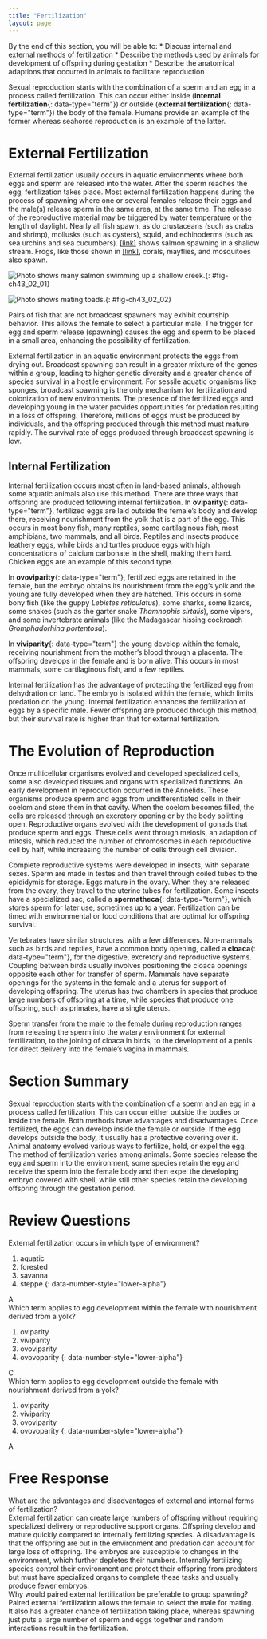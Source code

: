 ```yaml
---
title: "Fertilization"
layout: page
---
```



<div data-type="abstract" markdown="1">
By the end of this section, you will be able to:
* Discuss internal and external methods of fertilization
* Describe the methods used by animals for development of offspring during gestation
* Describe the anatomical adaptions that occurred in animals to facilitate reproduction

</div>

Sexual reproduction starts with the combination of a sperm and an egg in a process called fertilization. This can occur either inside (**internal fertilization**{: data-type="term"}) or outside (**external fertilization**{: data-type="term"}) the body of the female. Humans provide an example of the former whereas seahorse reproduction is an example of the latter.

# External Fertilization

External fertilization usually occurs in aquatic environments where both eggs and sperm are released into the water. After the sperm reaches the egg, fertilization takes place. Most external fertilization happens during the process of spawning where one or several females release their eggs and the male(s) release sperm in the same area, at the same time. The release of the reproductive material may be triggered by water temperature or the length of daylight. Nearly all fish spawn, as do crustaceans (such as crabs and shrimp), mollusks (such as oysters), squid, and echinoderms (such as sea urchins and sea cucumbers). [\[link\]](#fig-ch43_02_01) shows salmon spawning in a shallow stream. Frogs, like those shown in [\[link\]](#fig-ch43_02_02), corals, mayflies, and mosquitoes also spawn.

 ![Photo shows many salmon swimming up a shallow creek.](../resources/Figure_43_02_01.jpg "Salmon reproduce through spawning. (credit: Dan Bennett)"){: #fig-ch43_02_01}

![Photo shows mating toads.](../resources/Figure_43_02_02.jpg "During sexual reproduction in toads, the male grasps the female from behind and externally fertilizes the eggs as they are deposited. (credit: &quot;OakleyOriginals&quot;/Flickr)"){: #fig-ch43_02_02}

Pairs of fish that are not broadcast spawners may exhibit courtship behavior. This allows the female to select a particular male. The trigger for egg and sperm release (spawning) causes the egg and sperm to be placed in a small area, enhancing the possibility of fertilization.

External fertilization in an aquatic environment protects the eggs from drying out. Broadcast spawning can result in a greater mixture of the genes within a group, leading to higher genetic diversity and a greater chance of species survival in a hostile environment. For sessile aquatic organisms like sponges, broadcast spawning is the only mechanism for fertilization and colonization of new environments. The presence of the fertilized eggs and developing young in the water provides opportunities for predation resulting in a loss of offspring. Therefore, millions of eggs must be produced by individuals, and the offspring produced through this method must mature rapidly. The survival rate of eggs produced through broadcast spawning is low.

## Internal Fertilization

Internal fertilization occurs most often in land-based animals, although some aquatic animals also use this method. There are three ways that offspring are produced following internal fertilization. In **oviparity**{: data-type="term"}, fertilized eggs are laid outside the female’s body and develop there, receiving nourishment from the yolk that is a part of the egg. This occurs in most bony fish, many reptiles, some cartilaginous fish, most amphibians, two mammals, and all birds. Reptiles and insects produce leathery eggs, while birds and turtles produce eggs with high concentrations of calcium carbonate in the shell, making them hard. Chicken eggs are an example of this second type.

In **ovoviparity**{: data-type="term"}, fertilized eggs are retained in the female, but the embryo obtains its nourishment from the egg’s yolk and the young are fully developed when they are hatched. This occurs in some bony fish (like the guppy *Lebistes reticulatus*), some sharks, some lizards, some snakes (such as the garter snake *Thamnophis sirtalis*), some vipers, and some invertebrate animals (like the Madagascar hissing cockroach *Gromphadorhina portentosa*).

In **viviparity**{: data-type="term"} the young develop within the female, receiving nourishment from the mother’s blood through a placenta. The offspring develops in the female and is born alive. This occurs in most mammals, some cartilaginous fish, and a few reptiles.

Internal fertilization has the advantage of protecting the fertilized egg from dehydration on land. The embryo is isolated within the female, which limits predation on the young. Internal fertilization enhances the fertilization of eggs by a specific male. Fewer offspring are produced through this method, but their survival rate is higher than that for external fertilization.

# The Evolution of Reproduction

Once multicellular organisms evolved and developed specialized cells, some also developed tissues and organs with specialized functions. An early development in reproduction occurred in the Annelids. These organisms produce sperm and eggs from undifferentiated cells in their coelom and store them in that cavity. When the coelom becomes filled, the cells are released through an excretory opening or by the body splitting open. Reproductive organs evolved with the development of gonads that produce sperm and eggs. These cells went through meiosis, an adaption of mitosis, which reduced the number of chromosomes in each reproductive cell by half, while increasing the number of cells through cell division.

Complete reproductive systems were developed in insects, with separate sexes. Sperm are made in testes and then travel through coiled tubes to the epididymis for storage. Eggs mature in the ovary. When they are released from the ovary, they travel to the uterine tubes for fertilization. Some insects have a specialized sac, called a **spermatheca**{: data-type="term"}, which stores sperm for later use, sometimes up to a year. Fertilization can be timed with environmental or food conditions that are optimal for offspring survival.

Vertebrates have similar structures, with a few differences. Non-mammals, such as birds and reptiles, have a common body opening, called a **cloaca**{: data-type="term"}, for the digestive, excretory and reproductive systems. Coupling between birds usually involves positioning the cloaca openings opposite each other for transfer of sperm. Mammals have separate openings for the systems in the female and a uterus for support of developing offspring. The uterus has two chambers in species that produce large numbers of offspring at a time, while species that produce one offspring, such as primates, have a single uterus.

Sperm transfer from the male to the female during reproduction ranges from releasing the sperm into the watery environment for external fertilization, to the joining of cloaca in birds, to the development of a penis for direct delivery into the female’s vagina in mammals.

# Section Summary

Sexual reproduction starts with the combination of a sperm and an egg in a process called fertilization. This can occur either outside the bodies or inside the female. Both methods have advantages and disadvantages. Once fertilized, the eggs can develop inside the female or outside. If the egg develops outside the body, it usually has a protective covering over it. Animal anatomy evolved various ways to fertilize, hold, or expel the egg. The method of fertilization varies among animals. Some species release the egg and sperm into the environment, some species retain the egg and receive the sperm into the female body and then expel the developing embryo covered with shell, while still other species retain the developing offspring through the gestation period.

# Review Questions

<div data-type="exercise">
<div data-type="problem" markdown="1">
External fertilization occurs in which type of environment?

1.  aquatic
2.  forested
3.  savanna
4.  steppe
{: data-number-style="lower-alpha"}

</div>
<div data-type="solution" markdown="1">
A

</div>
</div>

<div data-type="exercise">
<div data-type="problem" markdown="1">
Which term applies to egg development within the female with nourishment derived from a yolk?

1.  oviparity
2.  viviparity
3.  ovoviparity
4.  ovovoparity
{: data-number-style="lower-alpha"}

</div>
<div data-type="solution" markdown="1">
C

</div>
</div>

<div data-type="exercise">
<div data-type="problem" markdown="1">
Which term applies to egg development outside the female with nourishment derived from a yolk?

1.  oviparity
2.  viviparity
3.  ovoviparity
4.  ovovoparity
{: data-number-style="lower-alpha"}

</div>
<div data-type="solution" markdown="1">
A

</div>
</div>

# Free Response

<div data-type="exercise">
<div data-type="problem" markdown="1">
What are the advantages and disadvantages of external and internal forms of fertilization?

</div>
<div data-type="solution" markdown="1">
External fertilization can create large numbers of offspring without requiring specialized delivery or reproductive support organs. Offspring develop and mature quickly compared to internally fertilizing species. A disadvantage is that the offspring are out in the environment and predation can account for large loss of offspring. The embryos are susceptible to changes in the environment, which further depletes their numbers. Internally fertilizing species control their environment and protect their offspring from predators but must have specialized organs to complete these tasks and usually produce fewer embryos.

</div>
</div>

<div data-type="exercise">
<div data-type="problem" markdown="1">
Why would paired external fertilization be preferable to group spawning?

</div>
<div data-type="solution" markdown="1">
Paired external fertilization allows the female to select the male for mating. It also has a greater chance of fertilization taking place, whereas spawning just puts a large number of sperm and eggs together and random interactions result in the fertilization.

</div>
</div>

